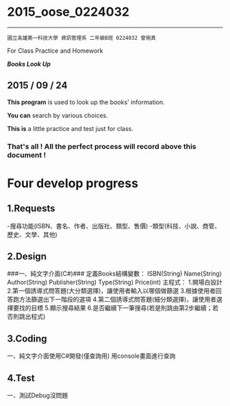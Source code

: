 # 2015_oose_0224032
****

    國立高雄第一科技大學 資訊管理系 二年級B班 0224032 曾琬真
For Class Practice and Homework

***Books Look Up***
## 2015 / 09 / 24 ##

**This program** is used to look up the books' information.
 
**You can** search by various choices.
 
**This is** a little practice and test just for class. 
 
### That's all ! All the perfect process will record above this document ! ###

# Four develop progress #
## 1.Requests ##
-搜尋功能(ISBN、書名、作者、出版社、類型、售價)
-類型(科技、小說、商管、歷史、文學、其他)
## 2.Design ##
###一、純文字介面(C#)###
    定義Books結構變數：
			ISBN(String)
			Name(String)
			Author(String)
			Publisher(String)
			Type(String)
			Price(int)
	主程式：
			1.開場白設計
			2.第一個誘導式問答題(大分類選擇)，讓使用者輸入以哪個做篩選
			3.根據使用者回答跑方法篩選出下一階段的選項
			4.第二個誘導式問答題(細分類選擇)，讓使用者選擇要找的目標
			5.顯示搜尋結果
			6.是否繼續下一筆搜尋(若是則跳由第2步繼續；若否則跳出程式)	

## 3.Coding ##
一、純文字介面使用C#開發(僅查詢用)
用console畫面進行查詢

## 4.Test ##
一、測試Debug沒問題


